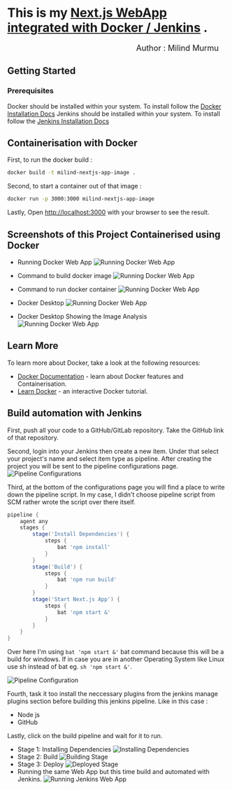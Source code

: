 # This is my [Next.js WebApp integrated with Docker / Jenkins]() .

<div align="right" style="margin-right: 20px; font-size: 18px;">Author : Milind Murmu</div>

## Getting Started

### Prerequisites
Docker should be installed within your system. To install follow the [Docker Installation Docs](https://docs.docker.com/engine/install/)
Jenkins should be installed within your system. To install follow the [Jenkins Installation Docs]([https://docs.docker.com/engine/install/](https://www.jenkins.io/doc/book/installing/))

## Containerisation with Docker
First, to run the docker build :

```bash
docker build -t milind-nextjs-app-image .
```

Second, to start a container out of that image :

```bash
docker run -p 3000:3000 milind-nextjs-app-image
```

Lastly, Open [http://localhost:3000](http://localhost:3000) with your browser to see the result.

## Screenshots of this Project Containerised using Docker
- Running Docker Web App
![Running Docker Web App](./screenshots/docker-webapp.png)

- Command to build docker image
![Running Docker Web App](./screenshots/buildpng.png)
- Command to run docker container
![Running Docker Web App](./screenshots/run-image-docker.png)
- Docker Desktop
![Running Docker Web App](./screenshots/docker-desktop.png)
- Docker Desktop Showing the Image Analysis
![Running Docker Web App](./screenshots/docker-desktop2.png)

## Learn More

To learn more about Docker, take a look at the following resources:

- [Docker Documentation](https://docs.docker.com/) - learn about Docker features and Containerisation.
- [Learn Docker](https://www.docker.com/101-tutorial/) - an interactive Docker tutorial.

## Build automation with Jenkins
First, push all your code to a GitHub/GitLab repository.
Take the GitHub link of that repository.

Second, login into your Jenkins then create a new item.
Under that select your project's name and select item type as pipeline. 
After creating the project you will be sent to the pipeline configurations page.
![Pipeline Configurations](./screenshots/jenkins-ss/Pipeline%20Configurations.png)

Third, at the bottom of the configurations page you will find a place to write down the pipeline script.
In my case, I didn't choose pipeline script from SCM rather wrote the script over there itself.

```groovy
pipeline {
    agent any
    stages {
        stage('Install Dependencies') {
            steps {
                bat 'npm install'
            }
        }
        stage('Build') {
            steps {
                bat 'npm run build'
            }
        }
        stage('Start Next.js App') {
            steps {
                bat 'npm start &'
            }
        }
    }
}
```
Over here I'm using ```bat 'npm start &'``` bat command because this will be a build for windows.
If in case you are in another Operating System like Linux use sh instead of bat eg. ```sh 'npm start &'```.

![Pipeline Configuration](./screenshots/jenkins-ss/pipeline%20script.png)

Fourth, task it too install the neccessary plugins from the jenkins manage plugins section before building this jenkins pipeline. Like in this case :
- Node js
- GitHub

Lastly, click on the build pipeline and wait for it to run.
- Stage 1: Installing Dependencies
![Installing Dependencies](./screenshots/jenkins-ss/install%20dependencies.png)
- Stage 2: Build
![Building Stage](./screenshots/jenkins-ss/build.png)
- Stage 3: Deploy
![Deployed Stage](./screenshots/jenkins-ss/deploy.png)
- Running the same Web App but this time build and automated with Jenkins.
![Running Jenkins Web App](./screenshots/docker-webapp.png)


